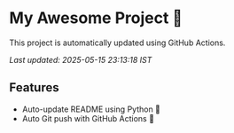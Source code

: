 # My Awesome Project 🚀

This project is automatically updated using GitHub Actions.

_Last updated: 2025-05-15 23:13:18 IST_

## Features
- Auto-update README using Python 🐍
- Auto Git push with GitHub Actions 🤖

